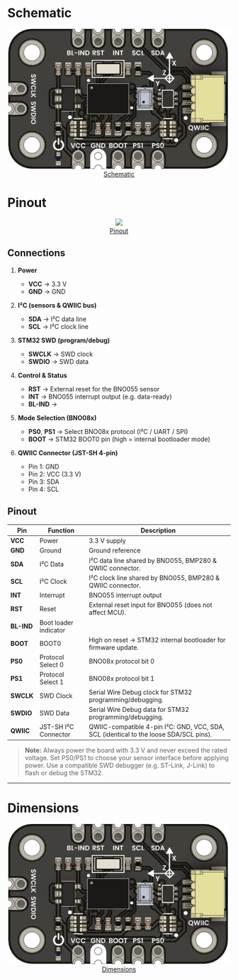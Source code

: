 # Schematic

<div align="center">
    <a href="#"><img src="hardware/resources/img/unit_top_v_00x_sku_EU0091.png" width="500px"><br/>Schematic</a>
    <br/>


</div>

# Pinout

<div align="center">
    <a href="#"><img src="resources/UE0091-PINOUT-UNIT_BNO55-BMP280-001-[EN].png" width="500px"><br/>Pinout</a>
    <br/>

</div>

## Connections

1. **Power**  
   - **VCC** → 3.3 V  
   - **GND** → GND  

2. **I²C (sensors & QWIIC bus)**  
   - **SDA** → I²C data line  
   - **SCL** → I²C clock line  

3. **STM32 SWD (program/debug)**  
   - **SWCLK** → SWD clock  
   - **SWDIO** → SWD data  

4. **Control & Status**  
   - **RST** → External reset for the BNO055 sensor  
   - **INT** → BNO055 interrupt output (e.g. data-ready)  
   - **BL-IND** →   

5. **Mode Selection (BNO08x)**  
   - **PS0**, **PS1** → Select BNO08x protocol (I²C / UART / SPI)  
   - **BOOT** → STM32 BOOT0 pin (high = internal bootloader mode)  

6. **QWIIC Connector (JST-SH 4-pin)**  
   - Pin 1: GND  
   - Pin 2: VCC (3.3 V)  
   - Pin 3: SDA  
   - Pin 4: SCL  

## Pinout

| Pin        | Function                 | Description                                                                                |
|------------|--------------------------|--------------------------------------------------------------------------------------------|
| **VCC**    | Power                    | 3.3 V supply                                                                               |
| **GND**    | Ground                   | Ground reference                                                                           |
| **SDA**    | I²C Data                 | I²C data line shared by BNO055, BMP280 & QWIIC connector.                                  |
| **SCL**    | I²C Clock                | I²C clock line shared by BNO055, BMP280 & QWIIC connector.                                 |
| **INT**    | Interrupt                | BNO055 interrupt output                                                                    |
| **RST**    | Reset                    | External reset input for BNO055 (does not affect MCU).                                     |
| **BL-IND** | Boot loader indicator    |                                                                                            |
| **BOOT**   | BOOT0                    | High on reset → STM32 internal bootloader for firmware update.                             |
| **PS0**    | Protocol Select 0        | BNO08x protocol bit 0                                                                      |
| **PS1**    | Protocol Select 1        | BNO08x protocol bit 1                                                                      |
| **SWCLK**  | SWD Clock                | Serial Wire Debug clock for STM32 programming/debugging.                                   |
| **SWDIO**  | SWD Data                 | Serial Wire Debug data for STM32 programming/debugging.                                    |
| **QWIIC**  | JST-SH I²C Connector     | QWIIC-compatible 4-pin I²C: GND, VCC, SDA, SCL (identical to the loose SDA/SCL pins).      |

> **Note:** Always power the board with 3.3 V and never exceed the rated voltage. Set PS0/PS1 to choose your sensor interface before applying power. Use a compatible SWD debugger (e.g. ST-Link, J-Link) to flash or debug the STM32.

---

# Dimensions

<div align="center">
    <a href="#"><img src="hardware/resources/img/unit_top_v_00x_sku_EU0091.png" width="500px"><br/>Dimensions</a>
    <br/>


</div>


